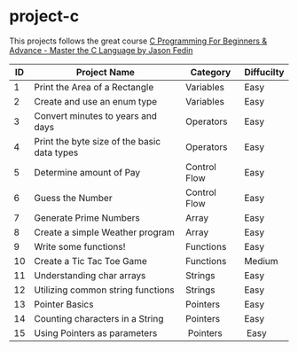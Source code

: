 # project-c

This projects follows the great course [C Programming For Beginners & Advance - Master the C Language by Jason Fedin](https://www.udemy.com/course/c-programming-for-beginners-/)

| ID  | Project Name                                | Category     | Diffucilty |
| --- | ------------------------------------------- | ------------ | ---------- |
| 1   | Print the Area of a Rectangle               | Variables    | Easy       |
| 2   | Create and use an enum type                 | Variables    | Easy       |
| 3   | Convert minutes to years and days           | Operators    | Easy       |
| 4   | Print the byte size of the basic data types | Operators    | Easy       |
| 5   | Determine amount of Pay                     | Control Flow | Easy       |
| 6   | Guess the Number                            | Control Flow | Easy       |
| 7   | Generate Prime Numbers                      | Array        | Easy       |
| 8   | Create a simple Weather program             | Array        | Easy       |
| 9   | Write some functions!                       | Functions    | Easy       |
| 10  | Create a Tic Tac Toe Game                   | Functions    | Medium     |
| 11  | Understanding char arrays                   | Strings      | Easy       |
| 12  | Utilizing common string functions           | Strings      | Easy       |
| 13  | Pointer Basics                              | Pointers     | Easy       |
| 14  | Counting characters in a String             | Pointers     | Easy       |
| 15  | Using Pointers as parameters                |  Pointers    |  Easy      |
